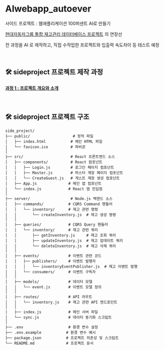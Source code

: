 # AIwebapp_autoever
사이드 프로젝트 : 웹애플리케이션 100퍼센트 AI로 만들기

[현대자동차그룹 통합 재고관리 데이터베이스 프로젝트](https://github.com/KORgosu/hyundaiautoever_sideproject) 의 연장선

전 과정을 AI 로 제작하고, 직접 수작업한 프로젝트와 입출력 속도차이 등 테스트 예정

<br>

## 🛠 sideproject 프로젝트 제작 과정

#### [과정 1 : 프로젝트 개요와 소개](https://nexon25.tistory.com/entry/%EC%82%AC%EC%9D%B4%EB%93%9C-%ED%94%84%EB%A1%9C%EC%A0%9D%ED%8A%B8-0%EB%B6%80%ED%84%B0-100%EA%B9%8C%EC%A7%80-AI%EB%A1%9C-%EC%9B%B9-%EC%95%A0%ED%94%8C%EB%A6%AC%EC%BC%80%EC%9D%B4%EC%85%98-%EB%A7%8C%EB%93%A4%EC%96%B4%EB%B3%B4%EA%B8%B0-1)


<br>

## 🛠 sideproject 프로젝트 구조
```
side_project/
├── public/                   # 정적 파일
│   ├── index.html           # 메인 HTML 파일
│   └── favicon.ico          # 파비콘
│
├── src/                     # React 프론트엔드 소스
│   ├── components/          # React 컴포넌트
│   │   ├── Login.js         # 로그인 페이지 컴포넌트
│   │   ├── Master.js        # 마스터 계정 페이지 컴포넌트
│   │   └── CreateGuest.js   # 게스트 계정 생성 컴포넌트
│   ├── App.js              # 메인 앱 컴포넌트
│   └── index.js            # React 앱 진입점
│
├── server/                  # Node.js 백엔드 소스
│   ├── commands/           # CQRS Command 핸들러
│   │   └── inventory/      # 재고 관련 명령
│   │       └── createInventory.js  # 재고 생성 명령
│   │
│   ├── queries/            # CQRS Query 핸들러
│   │   └── inventory/      # 재고 관련 쿼리
│   │       ├── getInventory.js     # 재고 조회 쿼리
│   │       ├── updateInventory.js  # 재고 업데이트 쿼리
│   │       └── deleteInventory.js  # 재고 삭제 쿼리
│   │
│   ├── events/             # 이벤트 관련 코드
│   │   ├── publishers/     # 이벤트 발행자
│   │   │   └── inventoryEventPublisher.js  # 재고 이벤트 발행
│   │   └── consumers/      # 이벤트 구독자
│   │
│   ├── models/             # 데이터 모델
│   │   └── event.js        # 이벤트 모델 정의
│   │
│   ├── routes/             # API 라우트
│   │   └── inventory.js    # 재고 관련 API 엔드포인트
│   │
│   ├── index.js            # 메인 서버 파일
│   └── sync.js             # 데이터 동기화 스크립트
│
├── .env                    # 환경 변수 설정
├── .env.example           # 환경 변수 예시
├── package.json           # 프로젝트 의존성 및 스크립트
└── README.md              # 프로젝트 문서
```

